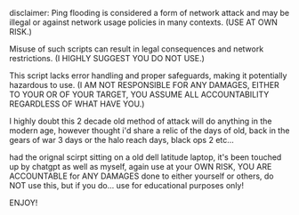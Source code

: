 disclaimer:
Ping flooding is considered a form of network attack and may be illegal or against network usage policies in many contexts. (USE AT OWN RISK.)

Misuse of such scripts can result in legal consequences and network restrictions. (I HIGHLY SUGGEST YOU DO NOT USE.)

This script lacks error handling and proper safeguards, making it potentially hazardous to use. (I AM NOT RESPONSIBLE FOR ANY DAMAGES, EITHER TO YOUR OR OF YOUR TARGET, YOU ASSUME ALL ACCOUNTABILITY REGARDLESS OF WHAT HAVE YOU.)

I highly doubt this 2 decade old method of attack will do anything in the modern age, however thought i'd share a relic of the days of old, back in the gears of war 3 days or the halo reach days, black ops 2 etc...

had the orignal scirpt sitting on a old dell latitude laptop, it's been touched up by chatgpt as well as myself, again use at your OWN RISK, YOU ARE ACCOUNTABLE for ANY DAMAGES done to either yourself or others, do NOT use this, but if you do... use for educational purposes only! 

ENJOY!
